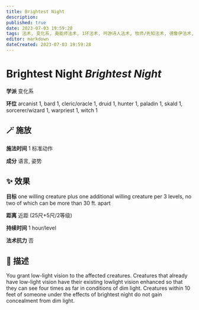 ```yaml
---
title: Brightest Night
description: 
published: true
date: 2023-07-03 19:59:28
tags: 法术, 变化系, 奥能师法术, 1环法术, 吟游诗人法术, 牧师/先知法术, 德鲁伊法术, 猎人法术, 圣武士法术, 歌者法术, 法师/术士法术, 战斗祭司法术, 女巫法术
editor: markdown
dateCreated: 2023-07-03 19:59:28
---
```


# **Brightest Night** *Brightest Night*

**学派** 变化系 

**环位** arcanist 1, bard 1, cleric/oracle 1, druid 1, hunter 1, paladin 1, skald 1, sorcerer/wizard 1, warpriest 1, witch 1

## 🪄 施放

**施法时间** 1 标准动作

**成分** 语言, 姿势

## ✨ 效果 

**目标** one willing creature plus one additional willing creature per 3 levels, no two of which can be more than 30 ft. apart 

**距离** 近距 (25尺+5尺/2等级)  

**持续时间** 1 hour/level 

**法术抗力** 否

## 📖 描述

You grant low-light vision to the affected creatures. Creatures that already have low-light vision have their existing lowlight vision enhanced so that they can see four times as far in conditions of dim light. Creatures within 10 feet of someone under the effects of brightest night do not gain concealment from dim light.
    